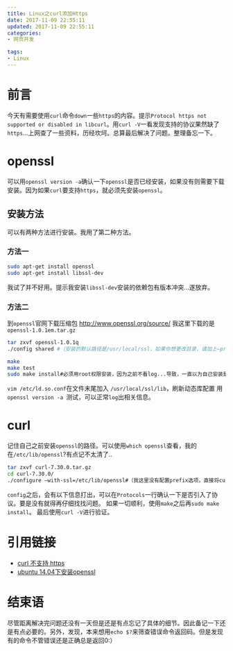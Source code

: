 ```yaml
---
title: Linux之curl添加Https
date: 2017-11-09 22:55:11
updated: 2017-11-09 22:55:11
categories:
- 网页开发

tags:
- Linux
---
```

# 前言
今天有需要使用`curl`命令`down`一些`https`的内容。提示`Protocol https not supported or disabled in libcurl`。用`curl -V`一看发现支持的协议果然缺了`https`...上网查了一些资料，历经坎坷。总算最后解决了问题。整理备忘一下。

<!-- more -->
# openssl
可以用`openssl version -a`确认一下`openssl`是否已经安装，如果没有则需要下载安装。因为如果`curl`要支持`https`，就必须先安装`openssl`。
## 安装方法
可以有两种方法进行安装。我用了第二种方法。
### 方法一
```bash
sudo apt-get install openssl 
sudo apt-get install libssl-dev
```
我试了并不好用。提示我安装`libssl-dev`安装的依赖包有版本冲突...遂放弃。

### 方法二
到`openssl`官网下载压缩包 http://www.openssl.org/source/ 我这里下载的是`openssl-1.0.1em.tar.gz`
```bash
tar zxvf openssl-1.0.1q 
./config shared #（安装的默认路径是/usr/local/ssl，如果你想更改目录，请加上–prefix=/yourpath）这一步对后面正常覆盖安装curl更新协议非常关键 

make 
make test 
sudo make install#必须用root权限安装，因为之前不看log...导致，一直以为自己安装是正确的
```
`vim /etc/ld.so.conf`在文件末尾加入 `/usr/local/ssl/lib`，刷新动态库配置
用`openssl version -a `测试，可以正常`log`出相关信息。

# curl
记住自己之前安装`openssl`的路径。可以使用`which openssl`查看，我的在`/etc/lib/openssl`?有点记不太清了..
```bash
tar zxvf curl-7.30.0.tar.gz 
cd curl-7.30.0/ 
./configure –with-ssl=/etc/lib/openssl#（我这里没有配置prefix选项，直接将curl安装到默认的目录/usr/local） 
```
`config`之后，会有以下信息打出，可以在`Protocols`一行确认一下是否引入了协议。要是没有就得再仔细找找问题。 
如果一切顺利，使用`make`之后再`sudo make install`。
最后使用`curl -V`进行验证。

# 引用链接
- [curl 不支持 https](http://blog.csdn.net/Timsley/article/details/50782742)
- [ubuntu 14.04下安装openssl](http://blog.csdn.net/Timsley/article/details/50776615)

# 结束语
尽管距离解决完问题还没有一天但是还是有点忘记了具体的细节。因此备记一下还是有点必要的。另外，发现，本来想用`echo $?`来筛查错误命令返回码。但是发现有的命令不管错误还是正确总是返回0:）
